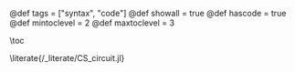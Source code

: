 @def tags = ["syntax", "code"] @def showall = true @def hascode = true @def mintoclevel = 2 @def maxtoclevel = 3

\toc

\literate{/_literate/CS_circuit.jl}
